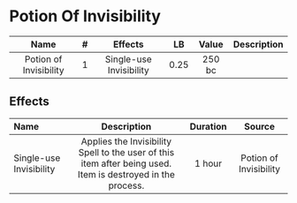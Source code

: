 # Potion Of Invisibility

|          Name          | # |         Effects         |  LB  | Value | Description |
| :--------------------: | :-: | :---------------------: | :--: | :----: | ----------- |
| Potion of Invisibility | 1 | Single-use Invisibility | 0.25 | 250 bc |             |

## Effects

| Name                    |                                                    Description                                                  | Duration |         Source         |
| :---------------------- | :---------------------------------------------------------------------------------------------------------: | :------: | :--------------------: |
| Single-use Invisibility | Applies the Invisibility Spell to the user of this item after being used. Item is destroyed in the process. |  1 hour  | Potion of Invisibility |
